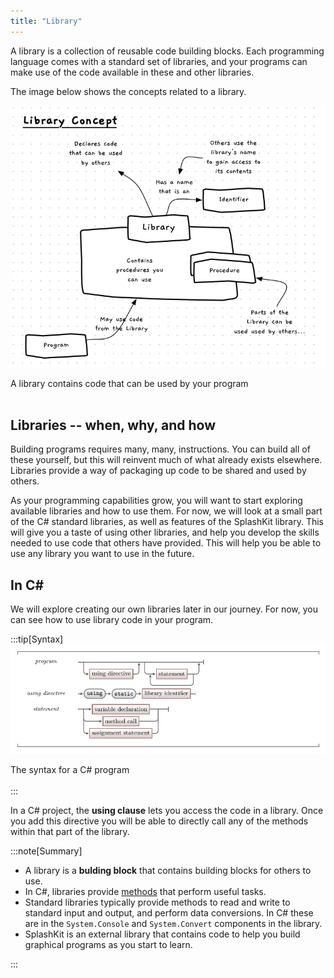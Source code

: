 ```yaml
---
title: "Library"
---
```


A library is a collection of reusable code building blocks. Each programming language comes with a standard set of libraries, and your programs can make use of the code available in these and other libraries.

The image below shows the concepts related to a library.

![A library contains code that can be used by your program](./images/library-concept.png "A library contains code that can be used by your program")
<div class="caption">A library contains code that can be used by your program</div><br/>

## Libraries -- when, why, and how

Building programs requires many, many, instructions. You can build all of these yourself, but this will reinvent much of what already exists elsewhere. Libraries provide a way of packaging up code to be shared and used by others.

As your programming capabilities grow, you will want to start exploring available libraries and how to use them. For now, we will look at a small part of the C# standard libraries, as well as features of the SplashKit library. This will give you a taste of using other libraries, and help you develop the skills needed to use code that others have provided. This will help you be able to use any library you want to use in the future.

## In C#

We will explore creating our own libraries later in our journey. For now, you can see how to use library code in your program.

:::tip[Syntax]
![The syntax for a C# program.](./images/program.png "The syntax for a C# program")
<div class="caption">The syntax for a C# program</div><br/>
:::

In a C# project, the **using clause** lets you access the code in a library. Once you add this directive you will be able to directly call any of the methods within that part of the library.

:::note[Summary]

- A library is a **bulding block** that contains building blocks for others to use.
- In C#, libraries provide [methods](../02-method) that perform useful tasks.
- Standard libraries typically provide methods to read and write to standard input and output, and perform data conversions. In C# these are in the `System.Console` and `System.Convert` components in the library.
- SplashKit is an external library that contains code to help you build graphical programs as you start to learn.

:::
